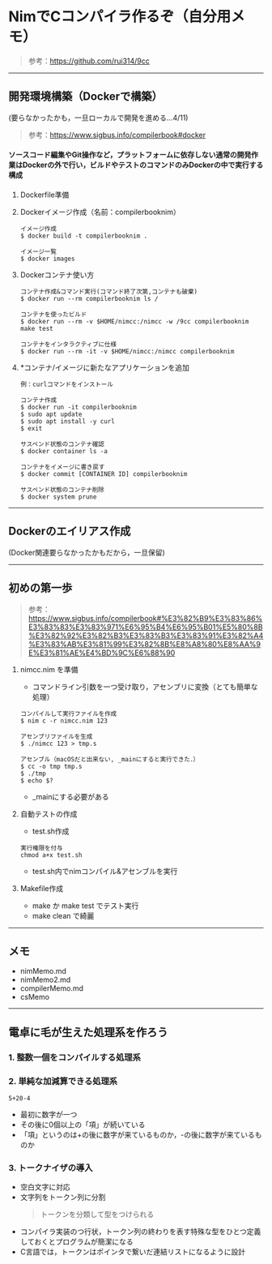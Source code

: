 # NimでCコンパイラ作るぞ（自分用メモ）
> 参考：https://github.com/rui314/9cc
***
## 開発環境構築（Dockerで構築）
(要らなかったかも，一旦ローカルで開発を進める...4/11)
> 参考：https://www.sigbus.info/compilerbook#docker

#### ソースコード編集やGit操作など，プラットフォームに依存しない通常の開発作業はDockerの外で行い，ビルドやテストのコマンドのみDockerの中で実行する構成
1. Dockerfile準備
2. Dockerイメージ作成（名前：compilerbooknim）
    ```
    イメージ作成
    $ docker build -t compilerbooknim .

    イメージ一覧
    $ docker images
    ```
3. Dockerコンテナ使い方
    ```
    コンテナ作成&コマンド実行(コマンド終了次第,コンテナも破棄)
    $ docker run --rm compilerbooknim ls /

    コンテナを使ったビルド
    $ docker run --rm -v $HOME/nimcc:/nimcc -w /9cc compilerbooknim make test

    コンテナをインタラクティブに仕様
    $ docker run --rm -it -v $HOME/nimcc:/nimcc compilerbooknim
    ```
4. *コンテナ/イメージに新たなアプリケーションを追加

    ```
    例：curlコマンドをインストール

    コンテナ作成
    $ docker run -it compilerbooknim
    $ sudo apt update
    $ sudo apt install -y curl
    $ exit

    サスペンド状態のコンテナ確認
    $ docker container ls -a

    コンテナをイメージに書き戻す
    $ docker commit [CONTAINER ID] compilerbooknim

    サスペンド状態のコンテナ削除
    $ docker system prune
    ```

***

## Dockerのエイリアス作成
(Docker関連要らなかったかもだから，一旦保留)

***

## 初めの第一歩
> 参考：https://www.sigbus.info/compilerbook#%E3%82%B9%E3%83%86%E3%83%83%E3%83%971%E6%95%B4%E6%95%B01%E5%80%8B%E3%82%92%E3%82%B3%E3%83%B3%E3%83%91%E3%82%A4%E3%83%AB%E3%81%99%E3%82%8B%E8%A8%80%E8%AA%9E%E3%81%AE%E4%BD%9C%E6%88%90
1. nimcc.nim を準備

    - コマンドライン引数を一つ受け取り，アセンブリに変換（とても簡単な処理）
    ```
    コンパイルして実行ファイルを作成
    $ nim c -r nimcc.nim 123

    アセンブリファイルを生成
    $ ./nimcc 123 > tmp.s

    アセンブル（macOSだと出来ない, _mainにすると実行できた．）
    $ cc -o tmp tmp.s
    $ ./tmp
    $ echo $?
    ```

    - _mainにする必要がある
2. 自動テストの作成

    - test.sh作成
    ```
    実行権限を付与
    chmod a+x test.sh
    ```

    - test.sh内でnimコンパイル&アセンブルを実行

3. Makefile作成

    - make か make test でテスト実行
    - make clean で綺麗

***

## メモ
- nimMemo.md
- nimMemo2.md
- compilerMemo.md
- csMemo

***

## 電卓に毛が生えた処理系を作ろう
### 1. 整数一個をコンパイルする処理系
### 2. 単純な加減算できる処理系
    5+20-4
- 最初に数字が一つ
- その後に0個以上の「項」が続いている
- 「項」というのは+の後に数字が来ているものか，-の後に数字が来ているものか

### 3. トークナイザの導入
- 空白文字に対応
- 文字列をトークン列に分割
    > トークンを分類して型をつけられる
- コンパイラ実装のつ行状，トークン列の終わりを表す特殊な型をひとつ定義しておくとプログラムが簡潔になる
- C言語では，トークンはポインタで繋いだ連結リストになるように設計